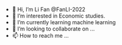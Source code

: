 - 👋 Hi, I’m Li Fan @FanLI-2022
- 👀 I’m interested in Economic studies.
- 🌱 I’m currently learning machine learning
- 💞️ I’m looking to collaborate on ...
- 📫 How to reach me ...

<!---
FanLI-2022/FanLI-2022 is a ✨ special ✨ repository because its `README.md` (this file) appears on your GitHub profile.
You can click the Preview link to take a look at your changes.
--->
